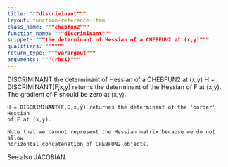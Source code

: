 ```yaml
---
title: """discriminant"""
layout: function-reference-item
class_name: """chebfun2"""
function_name: """discriminant"""
snippet: """the determinant of Hessian of a CHEBFUN2 at (x,y)"""
qualifiers: """"""
return_type: """varargout"""
arguments: """(rhs1)"""
---
```


 DISCRIMINANT the determinant of Hessian of a CHEBFUN2 at (x,y) 
    H = DISCRIMINANT(F,x,y) returns the determinant of the Hessian of F at
    (x,y). The gradient of F should be zero at (x,y).
  
    H = DISCRIMINANT(F,G,x,y) returnes the determinant of the 'border' Hessian
    of F at (x,y).
 
    Note that we cannot represent the Hessian matrix because we do not allow
    horizontal concatenation of CHEBFUN2 objects.
 
  See also JACOBIAN. 
